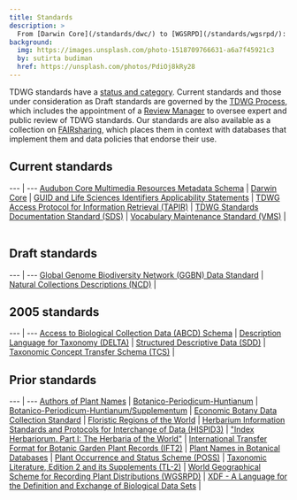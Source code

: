 ```yaml
---
title: Standards
description: >
  From [Darwin Core](/standards/dwc/) to [WGSRPD](/standards/wgsrpd/): TDWG standards aid the exchange of biodiversity information.
background:
  img: https://images.unsplash.com/photo-1518709766631-a6a7f45921c3
  by: sutirta budiman
  href: https://unsplash.com/photos/PdiOj8kRy28
---
```


TDWG standards have a [status and category]({filename}status-and-categories/index.md). Current standards and those under consideration as Draft standards are governed by the [TDWG Process](https://tdwg.org/about/process/), which includes the appointment of a [Review Manager](https://www.tdwg.org/about/review-managers/) to oversee expert and public review of TDWG standards. Our standards are also available as a collection on [FAIRsharing](https://fairsharing.org/collection/TDWGBiodiversity), which places them in context with databases that implement them and data policies that endorse their use.

## Current standards

--- | ---
[Audubon Core Multimedia Resources Metadata Schema]() | 
[Darwin Core](/standards/dwc/) | 
[GUID and Life Sciences Identifiers Applicability Statements]() | 
[TDWG Access Protocol for Information Retrieval (TAPIR)]() | 
[TDWG Standards Documentation Standard (SDS)]() | 
[Vocabulary Maintenance Standard (VMS)]() | 

## Draft standards

--- | ---
[Global Genome Biodiversity Network (GGBN) Data Standard]() | 
[Natural Collections Descriptions (NCD)]() | 

## 2005 standards

--- | ---
[Access to Biological Collection Data (ABCD) Schema]() | 
[Description Language for Taxonomy (DELTA)]() | 
[Structured Descriptive Data (SDD)]() | 
[Taxonomic Concept Transfer Schema (TCS)]() | 

## Prior standards

--- | ---
[Authors of Plant Names]() | 
[Botanico-Periodicum-Huntianum]() | 
[Botanico-Periodicum-Huntianum/Supplementum]() | 
[Economic Botany Data Collection Standard]() | 
[Floristic Regions of the World]() | 
[Herbarium Information Standards and Protocols for Interchange of Data (HISPID3)]() | 
["Index Herbariorum. Part I: The Herbaria of the World"]() | 
[International Transfer Format for Botanic Garden Plant Records (IFT2)]() | 
[Plant Names in Botanical Databases]() | 
[Plant Occurrence and Status Scheme (POSS)]() | 
[Taxonomic Literature, Edition 2 and its Supplements (TL-2)]() | 
[World Geographical Scheme for Recording Plant Distributions (WGSRPD)]() | 
[XDF - A Language for the Definition and Exchange of Biological Data Sets]() | 